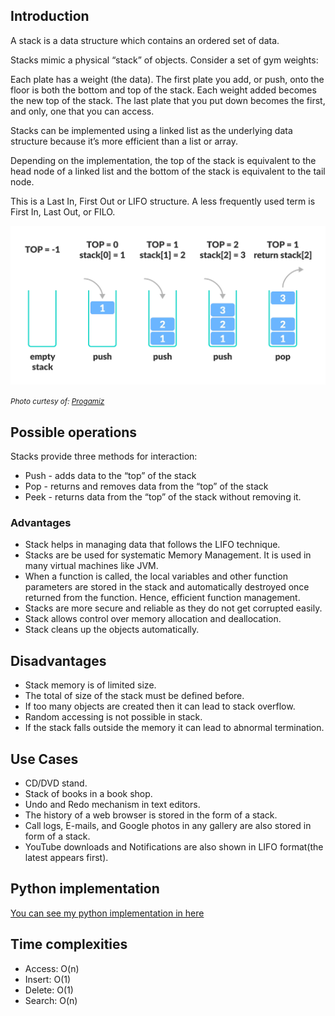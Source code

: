 
## Introduction

A stack is a data structure which contains an ordered set of data.

Stacks mimic a physical “stack” of objects. Consider a set of gym weights:

Each plate has a weight (the data). The first plate you add, or push, onto the floor is both the bottom and top of the stack. Each weight added becomes the new top of the stack. The last plate that you put down becomes the first, and only, one that you can access.

Stacks can be implemented using a linked list as the underlying data structure because it’s more efficient than a list or array.

Depending on the implementation, the top of the stack is equivalent to the head node of a linked list and the bottom of the stack is equivalent to the tail node.

This is a Last In, First Out or LIFO structure. A less frequently used term is First In, Last Out, or FILO.

![stack](stack.webp)

<small>_Photo curtesy of: [Progamiz](https://www.programiz.com/dsa/stack)_</small>

## Possible operations
Stacks provide three methods for interaction:

- Push - adds data to the “top” of the stack
- Pop - returns and removes data from the “top” of the stack
- Peek - returns data from the “top” of the stack without removing it.


### Advantages
- Stack helps in managing data that follows the LIFO technique.
- Stacks are be used for systematic Memory Management.
It is used in many virtual machines like JVM.
- When a function is called, the local variables and other function parameters are stored in the stack and automatically destroyed once returned from the function. Hence, efficient function management.
- Stacks are more secure and reliable as they do not get corrupted easily.
- Stack allows control over memory allocation and deallocation.
- Stack cleans up the objects automatically.

## Disadvantages
- Stack memory is of limited size.
- The total of size of the stack must be defined before.
- If too many objects are created then it can lead to stack overflow.
- Random accessing is not possible in stack.
- If the stack falls outside the memory it can lead to abnormal termination.


## Use Cases
- CD/DVD stand.
- Stack of books in a book shop.
- Undo and Redo mechanism in text editors.
- The history of a web browser is stored in the form of a stack.
- Call logs, E-mails, and Google photos in any gallery are also stored in form of a stack.
- YouTube downloads and Notifications are also shown in LIFO format(the latest appears first).
## Python implementation

[You can see my python implementation in here](./stack.py)

## Time complexities

- Access: O(n)
- Insert: O(1)
- Delete: O(1)
- Search: O(n)
